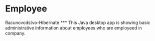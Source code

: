 # Employee
Racunovodstvo-Hibernate
 *** This Java desktop app is showing basic administrative information about employees who are employeed in company.

